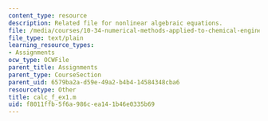 ```yaml
---
content_type: resource
description: Related file for nonlinear algebraic equations.
file: /media/courses/10-34-numerical-methods-applied-to-chemical-engineering-fall-2005/f8011ffb5f6a986cea141b46e0335b69_calc_f_ex1.m
file_type: text/plain
learning_resource_types:
- Assignments
ocw_type: OCWFile
parent_title: Assignments
parent_type: CourseSection
parent_uid: 6579ba2a-d59e-49a2-b4b4-14584348cba6
resourcetype: Other
title: calc_f_ex1.m
uid: f8011ffb-5f6a-986c-ea14-1b46e0335b69
---
```

